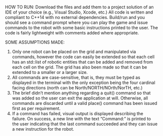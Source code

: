 HOW TO RUN:
Download the files and add them to a project solution of an IDE of your choice (e.g., Visual Studio, Xcode, etc.) All code is written and compliant to C++14 with no external dependencies. Build/run and you should see a command prompt where you can play the game and issue commands to the robot with some basic instructions printed to the user. The code is fairly lightweight with comments added where appropriate.

SOME ASSUMPTIONS MADE:
1.	Only one robot can be placed on the grid and manipulated via commands, however the code can easily be extended so that each cell has an std::list of robotic entities that can be added and removed from each cell on the grid. The grid has also been made so that it can be extended to a smaller or a larger size.
2.	All commands are case-sensitive, that is, they must be typed as displayed in the terminal with the only exception being the four cardinal facing directions (north can be North/NORTH/NOrth/NorTH, etc.)
3.	The brief didn’t mention anything regarding a quit() command so that was added so the user can exit the application at will. Otherwise, all commands are discarded until a valid place() command has been issued first as per requirement.
4.	If a command has failed, visual output is displayed describing the failure. On success, a new line with the text “Command:” is printed to the user indicating that the last command succeeded and they can issue a new instruction for the robot.
